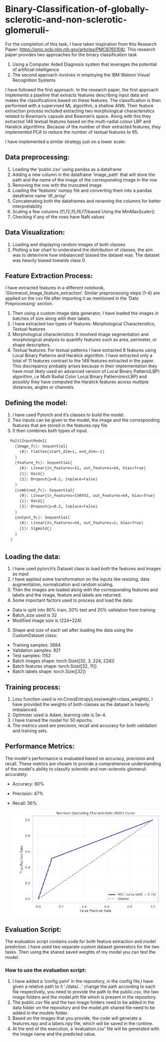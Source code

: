 # Binary-Classification-of-globally-sclerotic-and-non-sclerotic-glomeruli-
For the completion of this task, I have taken inspiration from this Research Paper: https://pmc.ncbi.nlm.nih.gov/articles/PMC8765108/. This research paper provides two approaches for the binary classification task
1.	Using a Computer Aided Diagnosis system that leverages the potential of artificial intelligence
2.	The second approach involves in employing the IBM Watson Visual Recognition Systems

I have followed the first approach. In the research paper, the first approach implements a pipeline that extracts features describing input data and makes the classifications based on these features. The classification is then performed with a supervised ML algorithm, a shallow ANN. Their feature extraction process included extracting two morphological characteristics related to Bowman’s capsule and Bowman’s space. Along with this they extracted 148 textual features based on the multi-radial colour LBP and Haralick algorithms. Because of the number of their extracted features, they implemented PCA to reduce the number of textual features to 95. 

I have implemented a similar strategy just on a lower scale:

##  Data preprocessing:
1.	Loading the ‘public.csv’ using pandas as a dataframe
2.	Adding a new column in the dataframe ‘image_path’ that will store the path and the name of the image of the corresponding image in the row
3.	Removing the row with the truncated image
4.	Loading the ‘features’ numpy file and converting them into a pandas dataframe name ‘df_array’
5.	Concatenating both the dataframes and renaming the columns for better interpretability
6.	Scaling a few columns (f1,f2,f5,f6,f7)based Using the MinMaxScaler()
7.	Checking if any of the rows have NaN values

##  Data Visualization:
1.	Loading and displaying random images of both classes
2.	Plotting a bar chart to understand the distribution of classes, the aim was to determine how imbalanced/ biased the dataset was. The dataset was heavily biased towards class 0.

##  Feature Extraction Process:
I have extracted features in a different notebook, ‘Glormeruli_Image_feature_extraction’. Similar preprocessing steps (1-4) are applied on the csv file after importing it as mentioned in the ‘Data Preprocessing’ section. 
1.	Then using a custom image data generator, I have loaded the images in batches of size along with their labels.
2.	I have extracted two types of features: Morphological Characteristics, Textual features
3.	Morphological characteristics: It involved image segmentation and morphological analysis to quantify features such as area, perimeter, or shape descriptors.
4.	Textual features: For textual patterns I have extracted 8 features using Local Binary Patterns and Haralick algorithm.
I have extracted only a total of 11 features contrast to the 148 features extracted in the paper. This discrepancy probably arises because in their implementation they have most likely used an advanced version of Local Binary Pattern(LBP) algorithm, i.e Multi Radial Color Local Binary Pattern(mrcLBP) and possibly they have computed the Haralick features across multiple distances, angles or channels.

##  Defining the model:
1.	I have used Pytorch and it’s classes to build the model.
2.	Two inputs can be given to the model, the image and the corresponding features that are stored in the features.npy file
3.	It then combines both types of input.

   ![Model Architecture](images/model.png)

##  Loading the data:
1.	I have used pytorch’s Dataset class to load both the features and images as input
2.	I have applied some transformation on the inputs like resizing, data augmentation, normalization and random scaling.
3.	Then the images are loaded along with the corresponding features and labels and the image, feature and labels are returned.
4.	Some important factors used to process and load the data:
- Data is split into 80% train, 20% test and 20% validation from training
- Batch_size used is 32
- Modified image size is (224*224)
5.	Shape and size of each set after loading the data using the CustomDataset class:
- Training samples: 3684
- Validation samples: 921
- Test samples: 1152
- Batch images shape: torch.Size([32, 3, 224, 224])
- Batch features shape: torch.Size([32, 11])
- Batch labels shape: torch.Size([32])

##  Training process:
1.	Loss function used is nn.CrossEntropyLoss(weight=class_weights), I have provided the weights of both classes as the dataset is heavily imbalanced.
2.	Optimizer used is Adam, learning rate is 5e-4.
3.	I have trained the model for 50 epochs.
4.	The metrics used are precision, recall and accuracy for both validation and training sets.

##  Performance Metrics:
The model's performance is evaluated based on accuracy, precision and recall. These metrics are chosen to provide a comprehensive understanding of the model's ability to classify sclerotic and non-sclerotic glomeruli accurately:
- Accuracy: 80%
- Precision: 47% 
- Recall: 56%
  
   ![ROC Curve](images/ROC_curve.png)

## Evaluation Script:
The evaluation script contains code for both feature extraction and model prediction. I have used two separate custom dataset generators for the two tasks. Then using the shared saved weights of my model you can test the model.

###  How to use the evaluation script:
1.	I have added a ‘config.yaml’ in the repository, in the config file,I have given a relative path to it './data/...' change the path according to each file respectively, you need to provide the path to the public.csv, the two image folders and the model.pth file which is present in the repository.
2.	The public.csv file and the two image folders need to be added in the data folder on the repository and the model.pth shared file need to be added in the models folder.
3.	Based on the images that you provide, the code will generate a features.npy and a labels.npy file, which will be saved in the runtime.
4.	At the end of the execution, a ‘evaluation.csv’ file will be generated with the image name and the predicted value.
